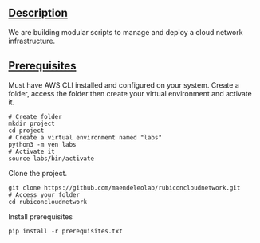 

## [Description](#Description)

We are building modular scripts to manage and deploy a cloud network infrastructure. 


## [Prerequisites](#Prerequisites)

Must have AWS CLI installed and configured on your system.
Create a folder, access the folder then create your virtual environment and activate it.
```
# Create folder
mkdir project
cd project
# Create a virtual environment named "labs"
python3 -m ven labs
# Activate it
source labs/bin/activate
```

Clone the project.
```
git clone https://github.com/maendeleolab/rubiconcloudnetwork.git
# Access your folder
cd rubiconcloudnetwork
```

Install prerequisites
```
pip install -r prerequisites.txt
```




